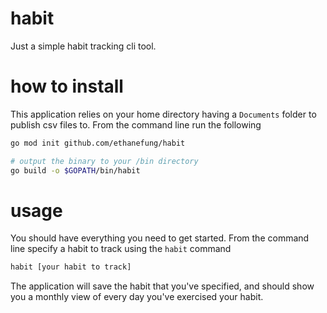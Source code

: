 # habit
Just a simple habit tracking cli tool.

# how to install

This application relies on your home directory having a `Documents` folder to publish csv
files to. From the command line run the following

```bash
go mod init github.com/ethanefung/habit

# output the binary to your /bin directory
go build -o $GOPATH/bin/habit
```

# usage
You should have everything you need to get started. From the command
line specify a habit to track using the `habit` command

```bash
habit [your habit to track] 
```
The application will save the habit that you've specified, and should show you a
monthly view of every day you've exercised your habit.
